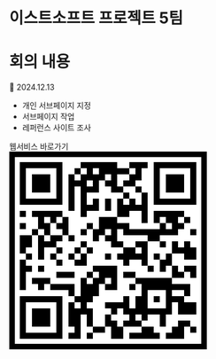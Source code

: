 # 이스트소프트 프로젝트 5팀

# 회의 내용
📅 2024.12.13
-   개인 서브페이지 지정
-   서브페이지 작업
-   레퍼런스 사이트 조사

웹서비스 바로가기<br>
<img src="./img/qr.png">